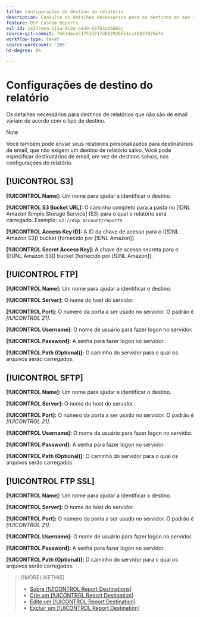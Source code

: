 ```yaml
---
title: Configurações de destino do relatório
description: Consulte os detalhes necessários para os destinos do seu relatório, por tipo de destino.
feature: DSP Custom Reports
exl-id: 1437ceea-111a-4c2e-a439-037b3a35865c
source-git-commit: 7e614ecb517515217d812926f61ca10437820efd
workflow-type: tm+mt
source-wordcount: '265'
ht-degree: 0%

---
```


# Configurações de destino do relatório

Os detalhes necessários para destinos de relatórios que não são de email variam de acordo com o tipo de destino.

>[!NOTE]
>
> Você também pode enviar seus relatórios personalizados para destinatários de email, que não exigem um destino de relatório salvo. Você pode especificar destinatários de email, em vez de destinos salvos, nas configurações do relatório.

## [!UICONTROL S3]

**[!UICONTROL Name]:** Um nome para ajudar a identificar o destino.

**[!UICONTROL S3 Bucket URL]:** O caminho completo para a pasta no [!DNL Amazon Simple Storage Service] (S3) para o qual o relatório será carregado. Exemplo: `s3://dsp_account/reports`

**[!UICONTROL Access Key ID]:** A ID da chave de acesso para o ([!DNL Amazon S3]) bucket (fornecido por [!DNL Amazon]).

**[!UICONTROL Secret Access Key]:** A chave de acesso secreta para o ([!DNL Amazon S3]) bucket (fornecido por [!DNL Amazon]).

## [!UICONTROL FTP]

**[!UICONTROL Name]:** Um nome para ajudar a identificar o destino.

**[!UICONTROL Server]:** O nome do host do servidor.

**[!UICONTROL Port]:** O número da porta a ser usado no servidor. O padrão é *[!UICONTROL 21]*.

**[!UICONTROL Username]:** O nome de usuário para fazer logon no servidor.

**[!UICONTROL Password]:** A senha para fazer logon no servidor.

**[!UICONTROL Path (Optional)]:** O caminho do servidor para o qual os arquivos serão carregados.

## [!UICONTROL SFTP]

**[!UICONTROL Name]:** Um nome para ajudar a identificar o destino.

**[!UICONTROL Server]:** O nome do host do servidor.

**[!UICONTROL Port]:** O número da porta a ser usado no servidor. O padrão é *[!UICONTROL 21]*.

**[!UICONTROL Username]:** O nome de usuário para fazer logon no servidor.

**[!UICONTROL Password]:** A senha para fazer logon no servidor.

**[!UICONTROL Path (Optional)]:** O caminho do servidor para o qual os arquivos serão carregados.

## [!UICONTROL FTP SSL]

**[!UICONTROL Name]:** Um nome para ajudar a identificar o destino.

**[!UICONTROL Server]:** O nome do host do servidor.

**[!UICONTROL Port]:** O número da porta a ser usado no servidor. O padrão é *[!UICONTROL 21]*.

**[!UICONTROL Username]:** O nome de usuário para fazer logon no servidor.

**[!UICONTROL Password]:** A senha para fazer logon no servidor.

**[!UICONTROL Path (Optional)]:** O caminho do servidor para o qual os arquivos serão carregados.

>[!MORELIKETHIS]
>
>* [Sobre [!UICONTROL Report Destinations]](/help/dsp/reports/report-destinations/report-destination-about.md)
>* [Crie um [!UICONTROL Report Destination]](/help/dsp/reports/report-destinations/report-destination-create.md)
>* [Edite um [!UICONTROL Report Destination]](/help/dsp/reports/report-destinations/report-destination-edit.md)
>* [Excluir um [!UICONTROL Report Destination]](/help/dsp/reports/report-destinations/report-destination-delete.md)

